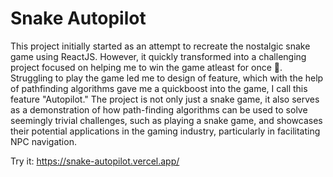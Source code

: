 # Snake Autopilot

This project initially started as an attempt to recreate the nostalgic snake game using ReactJS. However, it quickly transformed into a challenging project focused on helping me to win the game atleast for once 🥲. Struggling to play the game led me to design of feature, which with the help of pathfinding algorithms gave me a quickboost into the game, I call this feature "Autopilot." The project is not only just a snake game, it also serves as a demonstration of how path-finding algorithms can be used to solve seemingly trivial challenges, such as playing a snake game, and showcases their potential applications in the gaming industry, particularly in facilitating NPC navigation.

Try it: https://snake-autopilot.vercel.app/
